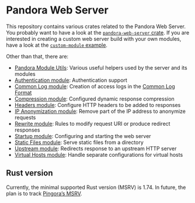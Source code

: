 # Pandora Web Server

This repository contains various crates related to the Pandora Web Server. You probably want to
have a look at the [`pandora-web-server` crate](../../tree/main/pandora-web-server). If you are
interested in creating a custom web server build with your own modules, have a look at the
[`custom-module` example](../../tree/main/examples/custom-module).

Other than that, there are:

* [Pandora Module Utils](../../tree/main/pandora-module-utils): Various useful helpers used by the
  server and its modules
* [Authentication module](../../tree/main/auth-module): Authentication support
* [Common Log module](../../tree/main/common-log-module): Creation of access logs in the [Common
  Log Format](https://en.wikipedia.org/wiki/Common_Log_Format)
* [Compression module](../../tree/main/compression-module): Configured dynamic response compression
* [Headers module](../../tree/main/headers-module): Configure HTTP headers to be added to responses
* [IP Anonymization module](../../tree/main/ip-anonymization-module): Remove part of the IP address
  to anonymize requests
* [Rewrite module](../../tree/main/rewrite-module): Rules to modify request URI or produce
  redirect responses
* [Startup module](../../tree/main/static-files-module): Configuring and starting the web server
* [Static Files module](../../tree/main/static-files-module): Serve static files from a directory
* [Upstream module](../../tree/main/upstream-module): Redirects response to an upstream HTTP server
* [Virtual Hosts module](../../tree/main/virtual-hosts-module): Handle separate configurations for
  virtual hosts

## Rust version

Currently, the minimal supported Rust version (MSRV) is 1.74. In future, the plan is to track
[Pingora’s MSRV](https://github.com/cloudflare/pingora/?tab=readme-ov-file#rust-version).
